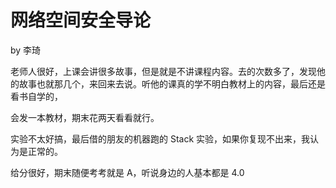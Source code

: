 # 网络空间安全导论

by 李琦

老师人很好，上课会讲很多故事，但是就是不讲课程内容。去的次数多了，发现他的故事也就那几个，来回来去说。听他的课真的学不明白教材上的内容，最后还是看书自学的，

会发一本教材，期末花两天看看就行。

实验不太好搞，最后借的朋友的机器跑的 Stack 实验，如果你复现不出来，我认为是正常的。

给分很好，期末随便考考就是 A，听说身边的人基本都是 4.0
